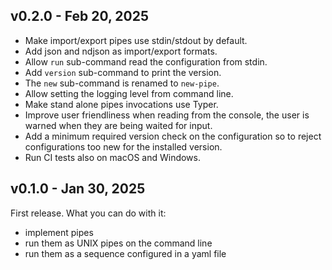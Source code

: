 ## v0.2.0 - Feb 20, 2025

* Make import/export pipes use stdin/stdout by default.
* Add json and ndjson as import/export formats.
* Allow `run` sub-command read the configuration from stdin.
* Add `version` sub-command to print the version.
* The `new` sub-command is renamed to `new-pipe`.
* Allow setting the logging level from command line.
* Make stand alone pipes invocations use Typer.
* Improve user friendliness when reading from the console,
  the user is warned when they are being waited for input.
* Add a minimum required version check on the configuration so to
  reject configurations too new for the installed version.
* Run CI tests also on macOS and Windows.

## v0.1.0 - Jan 30, 2025

First release. What you can do with it:

* implement pipes
* run them as UNIX pipes on the command line
* run them as a sequence configured in a yaml file
